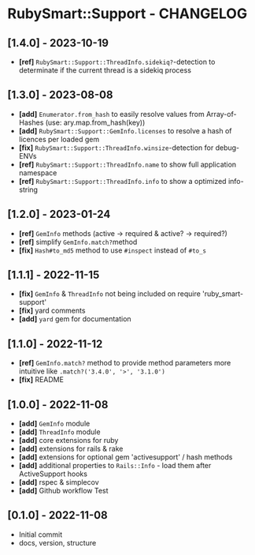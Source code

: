# RubySmart::Support - CHANGELOG

## [1.4.0] - 2023-10-19
* **[ref]** `RubySmart::Support::ThreadInfo.sidekiq?`-detection to determinate if the current thread is a sidekiq process

## [1.3.0] - 2023-08-08
* **[add]** `Enumerator.from_hash` to easily resolve values from Array-of-Hashes (use: ary.map.from_hash(key))
* **[add]** `RubySmart::Support::GemInfo.licenses` to resolve a hash of licences per loaded gem
* **[fix]** `RubySmart::Support::ThreadInfo.winsize`-detection for debug-ENVs
* **[ref]** `RubySmart::Support::ThreadInfo.name` to show full application namespace
* **[ref]** `RubySmart::Support::ThreadInfo.info` to show a optimized info-string

## [1.2.0] - 2023-01-24
* **[ref]** `GemInfo` methods (active -> required & active? -> required?)
* **[ref]** simplify `GemInfo.match?`method
* **[fix]** `Hash#to_md5` method to use `#inspect` instead of `#to_s`

## [1.1.1] - 2022-11-15
* **[fix]** `GemInfo` & `ThreadInfo` not being included on require 'ruby_smart-support'
* **[fix]** yard comments
* **[add]** `yard` gem for documentation

## [1.1.0] - 2022-11-12
* **[ref]** `GemInfo.match?` method to provide method parameters more intuitive like `.match?('3.4.0', '>', '3.1.0')`
* **[fix]** README

## [1.0.0] - 2022-11-08
* **[add]** `GemInfo` module
* **[add]** `ThreadInfo` module
* **[add]** core extensions for ruby
* **[add]** extensions for rails & rake
* **[add]** extensions for optional gem 'activesupport' / hash methods
* **[add]** additional properties to `Rails::Info` - load them after ActiveSupport hooks
* **[add]** rspec & simplecov
* **[add]** Github workflow Test

## [0.1.0] - 2022-11-08
* Initial commit
* docs, version, structure
